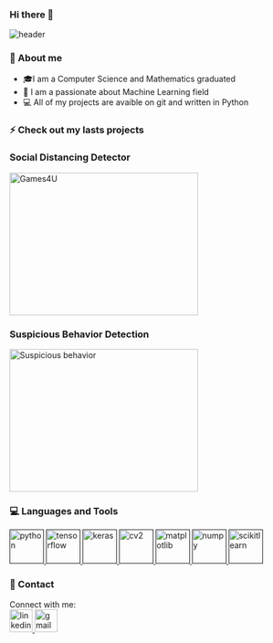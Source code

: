 ### Hi there 👋
![header](https://capsule-render.vercel.app/api?type=waving&color=auto&height=200&section=header&text=Hi%20👋,%20I'm%20Sodi&fontSize=70)

### 💬 About me
- 🎓I am a Computer Science and Mathematics graduated
- 🤖 I am a passionate about Machine Learning field
- 💻 All of my projects are avaible on git and written in Python


### ⚡ Check out my lasts projects
### Social Distancing Detector
<a href="https://github.com/sodi16/Social_Distancing_Detector" target="blank"><img align="center" src="https://github.com/sodi16/Social_Distancing_Detector/blob/main/result_social_distancing.gif?raw=true" alt="Games4U" width="330" height="250" /></a>




### Suspicious Behavior Detection
<a href="https://github.com/sodi16/Suspicious-Behavior-Recognition" target="blank"><img align="center" src="https://github.com/sodi16/Suspicious-Behavior-Recognition/raw/main/suspicious_leftbag.gif" alt="Suspicious behavior" width="330" height="250" /></a>



### 💻 Languages and Tools
 <a href="" target="_blank"> <img src="https://upload.wikimedia.org/wikipedia/commons/thumb/c/c3/Python-logo-notext.svg/2000px-Python-logo-notext.svg.png" alt="python" width="60" height="60"/> </a>
 <a href="" target="_blank"> <img src="https://upload.wikimedia.org/wikipedia/commons/thumb/2/2d/Tensorflow_logo.svg/1200px-Tensorflow_logo.svg.png" alt="tensorflow" width="60" height="60"/> </a>
 <a href="" target="_blank"> <img src="https://upload.wikimedia.org/wikipedia/commons/thumb/a/ae/Keras_logo.svg/1200px-Keras_logo.svg.png" alt="keras" width="60" height="60"/> </a> 
 <a href="" target="_blank"> <img src="https://upload.wikimedia.org/wikipedia/commons/5/53/OpenCV_Logo_with_text.png" alt="cv2" width="60" height="60"/> </a>
 <a href="" target="_blank"> <img src="https://matplotlib.org/_static/logo2_compressed.svg" alt="matplotlib" width="60" height="60"/> </a>
 <a href="" target="_blank"> <img src="https://user-images.githubusercontent.com/50221806/86498201-a8bd8680-bd39-11ea-9d08-66b610a8dc01.png" alt="numpy" width="60" height="60"/> </a>
  <a href="" target="_blank"> <img src="https://upload.wikimedia.org/wikipedia/commons/thumb/0/05/Scikit_learn_logo_small.svg/1200px-Scikit_learn_logo_small.svg.png" alt="scikitlearn" width="60" height="60"/> </a>
 
 

### 📲 Contact
Connect with me: 
<br>
<a href="https://www.linkedin.com/in/sodi-saada/" target="_blank"> <img src="https://pngimg.com/uploads/linkedIn/linkedIn_PNG32.png" alt="linkedin" width="40" height="40"/> </a>
<a href="mailto:so16saada@gmail.com" target="_blank"> <img src="https://upload.wikimedia.org/wikipedia/commons/thumb/7/7e/Gmail_icon_%282020%29.svg/512px-Gmail_icon_%282020%29.svg.png" alt="gmail" width="40" height="40"/> </a>
